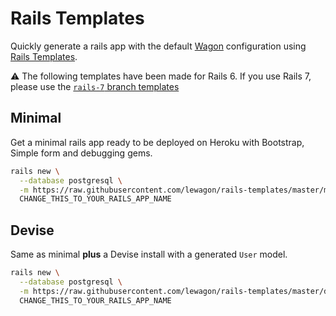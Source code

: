 # Rails Templates

Quickly generate a rails app with the default [Wagon](https://www.lewagon.com) configuration
using [Rails Templates](http://guides.rubyonrails.org/rails_application_templates.html).

⚠️ The following templates have been made for Rails 6. If you use Rails 7, please use the [`rails-7` branch templates](https://github.com/lewagon/rails-templates/tree/rails-7)

## Minimal

Get a minimal rails app ready to be deployed on Heroku with Bootstrap, Simple form and debugging gems.

```bash
rails new \
  --database postgresql \
  -m https://raw.githubusercontent.com/lewagon/rails-templates/master/minimal.rb \
  CHANGE_THIS_TO_YOUR_RAILS_APP_NAME
```

## Devise

Same as minimal **plus** a Devise install with a generated `User` model.

```bash
rails new \
  --database postgresql \
  -m https://raw.githubusercontent.com/lewagon/rails-templates/master/devise.rb \
  CHANGE_THIS_TO_YOUR_RAILS_APP_NAME
```
